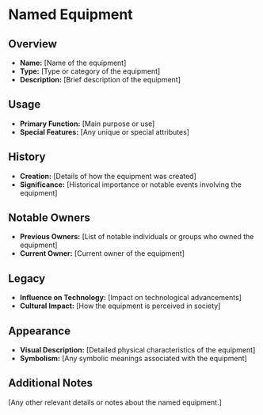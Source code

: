 # Named Equipment

## Overview
- **Name:** [Name of the equipment]
- **Type:** [Type or category of the equipment]
- **Description:** [Brief description of the equipment]

## Usage
- **Primary Function:** [Main purpose or use]
- **Special Features:** [Any unique or special attributes]

## History
- **Creation:** [Details of how the equipment was created]
- **Significance:** [Historical importance or notable events involving the equipment]

## Notable Owners
- **Previous Owners:** [List of notable individuals or groups who owned the equipment]
- **Current Owner:** [Current owner of the equipment]

## Legacy
- **Influence on Technology:** [Impact on technological advancements]
- **Cultural Impact:** [How the equipment is perceived in society]

## Appearance
- **Visual Description:** [Detailed physical characteristics of the equipment]
- **Symbolism:** [Any symbolic meanings associated with the equipment]

## Additional Notes
[Any other relevant details or notes about the named equipment.]
